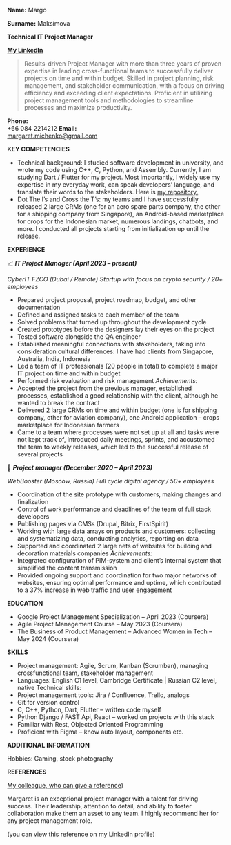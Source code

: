 **Name:** Margo 

**Surname:** Maksimova	

**Technical IT Project Manager**


[**My LinkedIn**](https://www.linkedin.com/in/maksimovapm-digital/)

>Results-driven Project Manager with more than three years of proven expertise in leading cross-functional teams to successfully deliver projects on time and within budget. Skilled in project planning, risk management, and stakeholder communication, with a focus on driving efficiency and exceeding client expectations. Proficient in utilizing project management tools and methodologies to streamline processes and maximize productivity.

 
**Phone:**	
  +66 084 2214212
**Email:**	
  margaret.michenko@gmail.com 

**KEY COMPETENCIES**  	
+ Technical background: I studied software development in university, and wrote my code using C++, C, Python, and Assembly. Currently, I am studying Dart / Flutter for my project. Most importantly, I widely use my expertise in my everyday work, can speak developers’ language, and translate their words to the stakeholders. Here is [my repository.](https://github.com/vqrwp)
+	Dot The I’s and Cross the T’s: my teams and I have successfully released 2 large CRMs (one for an aero spare parts company, the other for a shipping company from Singapore), an Android-based marketplace for crops for the Indonesian market, numerous landings, chatbots, and more. I conducted all projects starting from initialization up until the release.

 **EXPERIENCE**  	
 
📈 ***IT Project Manager (April 2023 – present)***

*CyberIT FZCO (Dubai / Remote) Startup with focus on crypto security / 20+ employees*

+ Prepared project proposal, project roadmap, budget, and other documentation
+	Defined and assigned tasks to each member of the team
+	Solved problems that turned up throughout the development cycle
+	Created prototypes before the designers lay their eyes on the project
+	Tested software alongside the QA engineer
+	Established meaningful connections with stakeholders, taking into consideration cultural differences: I have had clients from Singapore, Australia, India, Indonesia
+	Led a team of IT professionals (20 people in total) to complete a major IT project on time and within budget
+	Performed risk evaluation and risk management
*Achievements:*
+	Accepted the project from the previous manager, established processes, established a good relationship with the client, although he wanted to break the contract
+	Delivered 2 large CRMs on time and within budget (one is for shipping company, other for aviation company), one Android application – crops marketplace for Indonesian farmers
+	Came to a team where processes were not set up at all and tasks were not kept track of, introduced daily meetings, sprints, and accustomed the team to weekly releases, which led to the successful release of several projects


📖 ***Project manager (December 2020 – April 2023)*** 

*WebBooster (Moscow, Russia) Full cycle digital agency / 50+ employees* 

+	Coordination of the site prototype with customers, making changes and finalization
+	Control of work performance and deadlines of the team of full stack developers
+	Publishing pages via CMSs (Drupal, Bitrix, FirstSpirit)
+	Working with large data arrays on products and customers: collecting and systematizing data, conducting analytics, reporting on data
+	Supported and coordinated 2 large nets of websites for building and decoration materials companies
*Achievements:* 
+	Integrated configuration of PIM-system and client’s internal system that simplified the content transmission
+	Provided ongoing support and coordination for two major networks of websites, ensuring optimal performance and uptime, which contributed to a 37% increase in web traffic and user engagement

**EDUCATION**
+	Google Project Management Specialization – April 2023 (Coursera)
+	Agile Project Management Course – May 2023 (Coursera)
+	The Business of Product Management – Advanced Women in Tech – May 2024 (Coursera)

**SKILLS** 	
+	Project management:	Agile, Scrum, Kanban (Scrumban), managing crossfunctional team, stakeholder management
+	Languages:	English C1 level, Cambridge Certificate | Russian C2 level, native
Technical skills:
+	Project management tools: Jira / Confluence, Trello, analogs
+	Git for version control
+	C, C++, Python, 	Dart, Flutter – written code myself
+	Python Django / FAST Api, React – worked on projects with this stack
+	Familiar with Rest, Objected Oriented Programming
+	Proficient with Figma – know auto layout, components etc.
 
**ADDITIONAL INFORMATION** 	

Hobbies:	Gaming, stock photography

**REFERENCES** 	

 [My colleague, who can give a reference](https://www.linkedin.com/in/andrei-kulikov-243359293/)) 
 
Margaret is an exceptional project manager with a talent for driving success. Their leadership, attention to detail, and ability to foster collaboration make them an asset to any team. I highly recommend her for any project management role.

(you can view this reference on my LinkedIn profile)

